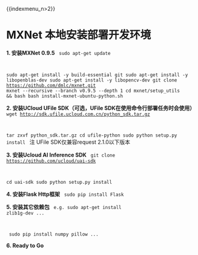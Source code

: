 {{indexmenu_n>2}}

# MXNet 本地安装部署开发环境
**1. 安装MXNet 0.9.5**
<code>
sudo apt-get update

sudo apt-get install -y build-essential git
sudo apt-get install -y libopenblas-dev
sudo apt-get install -y libopencv-dev
git clone https://github.com/dmlc/mxnet.git mxnet --recursive --branch v0.9.5 --depth 1
cd mxnet/setup_utils && bash bash install-mxnet-ubuntu-python.sh
</code>

**2. 安装UCloud UFile SDK（可选，UFile SDK在使用命令行部署任务时会使用）**
<code>
wget http://sdk.ufile.ucloud.com.cn/python_sdk.tar.gz

tar zxvf python_sdk.tar.gz
cd ufile-python
sudo python setup.py install
</code>
注 UFile SDK仅兼容request 2.1.0以下版本

**3. 安装Ucloud AI Inference SDK**
<code>
git clone https://github.com/ucloud/uai-sdk

cd uai-sdk
sudo python setup.py install
</code>

**4. 安装Flask Http框架**
<code>
sudo pip install Flask
</code>

**5. 安装其它依赖包**
<code>
e.g. sudo apt-get install zlib1g-dev ...

​     sudo pip install numpy pillow ...
</code>

**6. Ready to Go**

